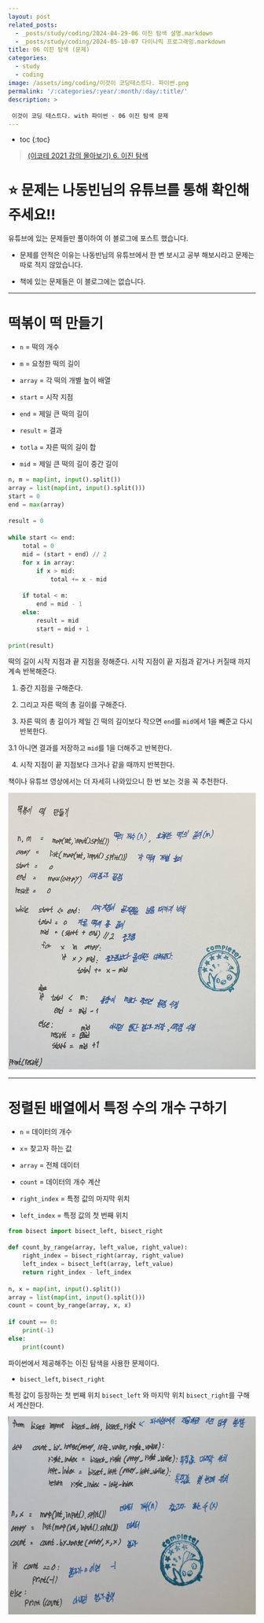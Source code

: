 ```yaml
---
layout: post
related_posts:
  - _posts/study/coding/2024-04-29-06 이진 탐색 설명.markdown
  - _posts/study/coding/2024-05-10-07 다이나믹 프로그래밍.markdown
title: 06 이진 탐색 (문제)
categories:
  - study
  - coding
image: /assets/img/coding/이것이 코딩테스트다. 파이썬.png
permalink: '/:categories/:year/:month/:day/:title/'
description: >

 이것이 코딩 테스트다. with 파이썬 - 06 이진 탐색 문제
---
```


* toc
{:toc}

> [(이코테 2021 강의 몰아보기) 6. 이진 탐색](https://www.youtube.com/watch?v=94RC-DsGMLo&list=PLRx0vPvlEmdAghTr5mXQxGpHjWqSz0dgC&index=5)

# **⭐ 문제는 나동빈님의 유튜브를 통해 확인해 주세요!!**

유튜브에 있는 문제들만 풀이하여 이 블로그에 포스트 했습니다.

- 문제를 안적은 이유는 나동빈님의 유튜브에서 한 번 보시고 공부 해보시라고 문제는 따로 적지 않았습니다.

- 책에 있는 문제들은 이 블로그에는 없습니다.

---

# 떡볶이 떡 만들기

- `n` = 떡의 개수

- `m` = 요청한 떡의 길이

- `array` = 각 떡의 개별 높이 배열

- `start` = 시작 지점

- `end` = 제일 큰 떡의 길이

- `result` = 결과

- `totla` = 자른 떡의 길이 합

- `mid` = 제일 큰 떡의 길이 중간 길이

```python
n, m = map(int, input().split())
array = list(map(int, input().split()))
start = 0
end = max(array)

result = 0

while start <= end:
    total = 0
    mid = (start + end) // 2
    for x in array:
        if x > mid:
            total += x - mid

    if total < m:
        end = mid - 1
    else:
        result = mid
        start = mid + 1

print(result)
```

떡의 길이 시작 지점과 끝 지점을 정해준다. 시작 지점이 끝 지점과 같거나 커질때 까지 계속 반복해준다.

1. 중간 지점을 구해준다. 

2. 그리고 자른 떡의 총 길이를 구해준다.

3. 자른 떡의 총 길이가 제일 긴 떡의 길이보다 작으면 `end`를 `mid`에서 1을 빼준고 다시 반복한다.

3.1 아니면 결과를 저장하고 `mid`를 1을 더해주고 반복한다.

4. 시작 지점이 끝 지점보다 크거나 같을 때까지 반복한다.

책이나 유튜브 영상에서는 더 자세히 나와있으니 한 번 보는 것을 꼭 추천한다.

<img src="/assets/img/coding/떡볶이 떡 만들기.jpg" />

---

# 정렬된 배열에서 특정 수의 개수 구하기

- `n` = 데이터의 개수

- `x`=  찾고자 하는 값

- `array` = 전체 데이터 

- `count` = 데이터의 개수 계산

- `right_index` = 특정 값의 마지막 위치

- `left_index` = 특정 값의 첫 번째 위치

```python
from bisect import bisect_left, bisect_right

def count_by_range(array, left_value, right_value):
    right_index = bisect_right(array, right_value)
    left_index = bisect_left(array, left_value)
    return right_index - left_index

n, x = map(int, input().split())  
array = list(map(int, input().split())) 
count = count_by_range(array, x, x)

if count == 0:
    print(-1)
else:
    print(count)
```

파이썬에서 제공해주는 이진 탐색을 사용한 문제이다.

- `bisect_left`, `bisect_right`

특정 값이 등장하는 첫 번째 위치 `bisect_left` 와 마지막 위치 `bisect_right`를 구해서 계산한다.

<img src="/assets/img/coding/정렬된 배열에서 특정 수의 개수 구하기.jpg" />